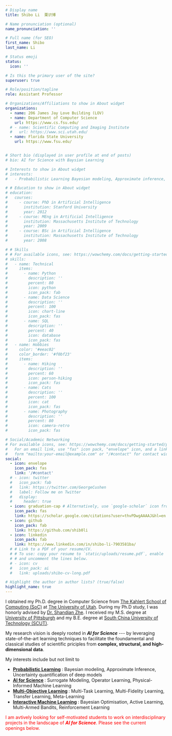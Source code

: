 ```yaml
---
# Display name
title: Shibo Li  栗识博

# Name pronunciation (optional)
name_pronunciation: ''

# Full name (for SEO)
first_name: Shibo
last_name: Li

# Status emoji
status:
  icon: ''

# Is this the primary user of the site?
superuser: true

# Role/position/tagline
role: Assistant Professor

# Organizations/Affiliations to show in About widget
organizations:
  - name: 206 James Jay Love Building (LOV)
  - name: Department of Computer Science 
    url: https://www.cs.fsu.edu/
  # - name: Scientific Computing and Imaging Institute
  #   url: https://www.sci.utah.edu/
  - name: Florida State University 
    url: https://www.fsu.edu/


# Short bio (displayed in user profile at end of posts)
# bio: AI for Science with Baysian Learning

# Interests to show in About widget
# interests:
#   - Probabilistic Learning Bayesian modeling, Approximate inference, Uncertainty quantification of deep models

# # Education to show in About widget
# education:
#   courses:
#     - course: PhD in Artificial Intelligence
#       institution: Stanford University
#       year: 2012
#     - course: MEng in Artificial Intelligence
#       institution: Massachusetts Institute of Technology
#       year: 2009
#     - course: BSc in Artificial Intelligence
#       institution: Massachusetts Institute of Technology
#       year: 2008

# # Skills
# # For available icons, see: https://wowchemy.com/docs/getting-started/page-builder/#icons
# skills:
#   - name: Technical
#     items:
#       - name: Python
#         description: ''
#         percent: 80
#         icon: python
#         icon_pack: fab
#       - name: Data Science
#         description: ''
#         percent: 100
#         icon: chart-line
#         icon_pack: fas
#       - name: SQL
#         description: ''
#         percent: 40
#         icon: database
#         icon_pack: fas
#   - name: Hobbies
#     color: '#eeac02'
#     color_border: '#f0bf23'
#     items:
#       - name: Hiking
#         description: ''
#         percent: 60
#         icon: person-hiking
#         icon_pack: fas
#       - name: Cats
#         description: ''
#         percent: 100
#         icon: cat
#         icon_pack: fas
#       - name: Photography
#         description: ''
#         percent: 80
#         icon: camera-retro
#         icon_pack: fas

# Social/Academic Networking
# For available icons, see: https://wowchemy.com/docs/getting-started/page-builder/#icons
#   For an email link, use "fas" icon pack, "envelope" icon, and a link in the
#   form "mailto:your-email@example.com" or "/#contact" for contact widget.
social:
  - icon: envelope
    icon_pack: fas
    link: '/#contact'
  # - icon: twitter
  #   icon_pack: fab
  #   link: https://twitter.com/GeorgeCushen
  #   label: Follow me on Twitter
  #   display:
  #     header: true
  - icon: graduation-cap # Alternatively, use `google-scholar` icon from `ai` icon pack
    icon_pack: fas
    link: https://scholar.google.com/citations?user=thvPDwgAAAAJ&hl=en
  - icon: github
    icon_pack: fab
    link: https://github.com/shib0li
  - icon: linkedin
    icon_pack: fab
    link: https://www.linkedin.com/in/shibo-li-7903581ba/
  # # Link to a PDF of your resume/CV.
  # # To use: copy your resume to `static/uploads/resume.pdf`, enable `ai` icons in `params.yaml`,
  # # and uncomment the lines below.
  # - icon: cv
  #   icon_pack: ai
  #   link: uploads/shibo-cv-long.pdf

# Highlight the author in author lists? (true/false)
highlight_name: true
---
```


<!-- <span style="color:red"> I will join the <a href="https://www.cs.fsu.edu/" style="color: red; text-decoration: underline;text-decoration-style: dotted;">Department of Computer Science</a> at <a href="https://www.fsu.edu/" style="color: red; text-decoration: underline;text-decoration-style: dotted;">Florida State University</a>(FSU) as a  tenure-track Assistant Professor in Fall 2024. I am looking for self-motivated students to work on interdisciplinary projects in the landscape of <b>*AI for Science*</b>. Please see the current openings below.
</span> -->

<!-- <span style="color:red"> I will join the <a href="https://www.cs.fsu.edu/" style="color: red; text-decoration: underline;text-decoration-style: dotted;">Department of Computer Science</a> at <a href="https://www.fsu.edu/" style="color: red; text-decoration: underline;text-decoration-style: dotted;">Florida State University</a>(FSU) as a  tenure-track Assistant Professor in Fall 2024. I am looking for self-motivated students to work on interdisciplinary projects in the landscape of <b>*AI for Science*</b>. Please see the current openings below.
</span> -->


I obtained my Ph.D. degree in Computer Science from [The Kahlert School of Computing (SoC)](https://www.cs.utah.edu/) at [The University of Utah](https://www.utah.edu/). During my Ph.D study, I was honorly advised by [Dr. Shandian Zhe](https://users.cs.utah.edu/~zhe/). I received my M.S. degree at [University of Pittsburgh](https://www.pitt.edu/) and my B.E. degree at [South China University of Technology (SCUT)](https://www.scut.edu.cn/en/).

My research vision is deeply rooted in <b>*AI for Science*</b> --- by leveraging state-of-the-art learning techniques to facilitate the foundamental and classical studies of scientific priciples from <b>complex, structural, and high-dimensional data</b>. 

My interests include but not limit to
* <b><u>Probabilistic Learning</u> </b>: Bayesian modeling, Approximate Inference, Uncertainty quantification of deep models
* <b><u>AI for Science</u> </b>: Surrogate Modeling, Operator Learning, Physical-Informed Machine Learning
* <b><u>Multi-Objective Learning</u> </b>: Multi-Task Learning, Multi-Fidelity Learning, Transfer Learning, Meta-Learning
* <b><u>Interactive Machine Learning</u> </b>: Bayesian Optimisation, Active Learning, Multi-Armed Bandits, Reinforcement Learning

<span style="color:red">I am avtively looking for self-motivated students to work on interdisciplinary projects in the landscape of <b>*AI for Science*</b>. Please see the current openings below.
</span>


<!-- <span style="color:red"> I am on job market right now! I am open for academic and industrial poisitions starting <b>summer/fall/winter</b> 2024. If you are interested in my background, do not hesitate to contact me via <u>shiboli.cs@gmail.com</u></span> -->


<script data-goatcounter="https://imshibo.goatcounter.com/count" async src="//gc.zgo.at/count.js"></script>
<script type='text/javascript' id='clustrmaps' src='//cdn.clustrmaps.com/map_v2.js?cl=ffffff&w=300&t=tt&d=4ekg0sXBe9Ac7D0iSNikhW48qSj2grK4_CNEEmDti0E'></script>

<script data-goatcounter="https://imshibo.goatcounter.com/count"
        async src="//gc.zgo.at/count.js"></script>
